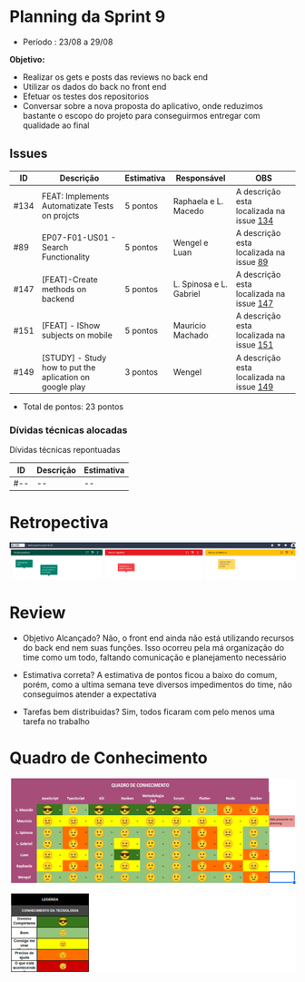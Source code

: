 # Planning da Sprint 9

- Período : 23/08 a 29/08

**Objetivo:**

- Realizar os gets e posts das reviews no back end
- Utilizar os dados do back no front end
- Efetuar os testes dos repositorios
- Conversar sobre a nova proposta do aplicativo, onde reduzimos bastante o escopo do projeto para conseguirmos entregar com qualidade ao final

## Issues

| ID   | Descrição                                                | Estimativa | Responsável             | OBS                                                                                               |
| ---- | -------------------------------------------------------- | ---------- | ----------------------- | ------------------------------------------------------------------------------------------------- |
| #134 | FEAT: Implements Automatizate Tests on projcts           | 5 pontos   | Raphaela e L. Macedo    | A descrição esta localizada na issue [134](https://github.com/fga-eps-mds/CollegeFlow/issues/134) |
| #89  | EP07-F01-US01 - Search Functionality                     | 5 pontos   | Wengel e Luan           | A descrição esta localizada na issue [89](https://github.com/fga-eps-mds/CollegeFlow/issues/89)   |
| #147 | [FEAT]-Create methods on backend                         | 5 pontos   | L. Spinosa e L. Gabriel | A descrição esta localizada na issue [147](https://github.com/fga-eps-mds/CollegeFlow/issues/147) |
| #151 | [FEAT] - IShow subjects on mobile                        | 5 pontos   | Mauricio Machado        | A descrição esta localizada na issue [151](https://github.com/fga-eps-mds/CollegeFlow/issues/151) |
| #149 | [STUDY] - Study how to put the aplication on google play | 3 pontos   | Wengel                  | A descrição esta localizada na issue [149](https://github.com/fga-eps-mds/CollegeFlow/issues/149) |

- Total de pontos: 23 pontos

### Dívidas técnicas alocadas

Dívidas técnicas repontuadas

| ID  | Descrição | Estimativa |
| --- | --------- | ---------- |
| #-- | --        | --         |

# Retropectiva

![Retrsopectiva](../img/gerenciamento/Retrospectiva/Retrospectiva09.png)

# Review

- Objetivo Alcançado? Não, o front end ainda não está utilizando recursos do back end nem suas funções. Isso ocorreu pela má organização do time como um todo, faltando comunicação e planejamento necessário

- Estimativa correta? A estimativa de pontos ficou a baixo do comum, porém, como a ultima semana teve diversos impedimentos do time, não conseguimos atender a expectativa

- Tarefas bem distribuidas? Sim, todos ficaram com pelo menos uma tarefa no trabalho

# Quadro de Conhecimento

![Quadro de conhecimento](../img/gerenciamento/QuadroConhecimento/QuadroConhecimento9.png)
